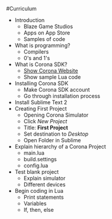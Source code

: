 #Curriculum 
* Introduction
	* Blaze Game Studios
	* Apps on App Store
	* Samples of code
* What is programming?
	* Compilers
	* 0's and 1's
* What is Corona SDK?
	* [Show Corona Website](https://coronalabs.com/)
	* Show sample Lua code
* Installing Corona SDK
	* Make Corona SDK account
	* Go through installation process
* Install Sublime Text 2
* Creating First Project
	* Opening Corona Simulator
	* Click _New Project_
	* Title: **First Project**
	* Set destination to _Desktop_
	* Open Folder in Sublime
* Explain hierarchy of a Corona Project
	* main.lua
	* build.settings
	* config.lua
* Test blank project
	* Explain simulator 
	* Different devices
* Begin coding in Lua
	* Print statements
	* Variables
	* If, then, else

[blaze-logo]: https://dl-web.dropbox.com/get/Blaze%20Game%20Studios/Logos/Logo_3_Fire.png?_subject_uid=45562810&w=AABN86q0JQSitAFSu4HsaibL5KiJvkblA8igkcaVGZbDCA